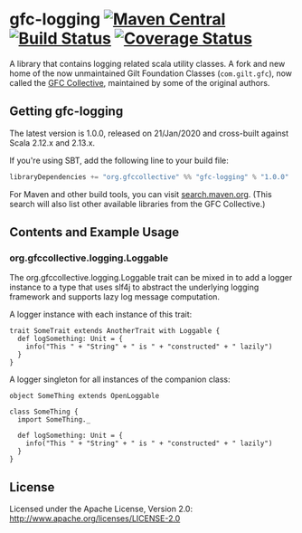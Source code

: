 # gfc-logging [![Maven Central](https://maven-badges.herokuapp.com/maven-central/org.gfccollective/gfc-logging_2.12/badge.svg?style=plastic)](https://maven-badges.herokuapp.com/maven-central/org.gfccollective/gfc-logging_2.12) [![Build Status](https://github.com/gfc-collective/gfc-logging/workflows/Scala%20CI/badge.svg)](https://github.com/gfc-collective/gfc-logging/actions) [![Coverage Status](https://coveralls.io/repos/gfc-collective/gfc-logging/badge.svg?branch=master&service=github)](https://coveralls.io/github/gfc-collective/gfc-logging?branch=master)

A library that contains logging related scala utility classes.
A fork and new home of the now unmaintained Gilt Foundation Classes (`com.gilt.gfc`), now called the [GFC Collective](https://github.com/gfc-collective), maintained by some of the original authors.


## Getting gfc-logging

The latest version is 1.0.0, released on 21/Jan/2020 and cross-built against Scala 2.12.x and 2.13.x.

If you're using SBT, add the following line to your build file:

```scala
libraryDependencies += "org.gfccollective" %% "gfc-logging" % "1.0.0"
```

For Maven and other build tools, you can visit [search.maven.org](http://search.maven.org/#search%7Cga%7C1%7Corg.gfccollective).
(This search will also list other available libraries from the GFC Collective.)

## Contents and Example Usage

### org.gfccollective.logging.Loggable

The org.gfccollective.logging.Loggable trait can be mixed in to add a logger instance to a type that
uses slf4j to abstract the underlying logging framework and supports lazy log message computation.

A logger instance with each instance of this trait:

    trait SomeTrait extends AnotherTrait with Loggable {
      def logSomething: Unit = {
        info("This " + "String" + " is " + "constructed" + " lazily")
      }
    }

A logger singleton for all instances of the companion class:

    object SomeThing extends OpenLoggable

    class SomeThing {
      import SomeThing._

      def logSomething: Unit = {
        info("This " + "String" + " is " + "constructed" + " lazily")
      }
    }

## License

Licensed under the Apache License, Version 2.0: http://www.apache.org/licenses/LICENSE-2.0
